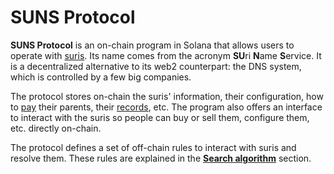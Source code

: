 # SUNS Protocol

**SUNS Protocol** is an on-chain program in Solana that allows users to operate with [suris](/domains/). Its name
comes from the acronym **SU**ri **N**ame **S**ervice. It is a decentralized alternative to its web2 counterpart: the DNS
system, which is controlled by a few big companies.

The protocol stores on-chain the suris' information, their configuration, how to [pay](/protocol/subscription)
their parents, their [records](/protocol/records/), etc. The program also offers an interface to interact with the
suris so people can buy or sell them, configure them, etc. directly on-chain.

The protocol defines a set of off-chain rules to interact with suris and resolve them. These rules are explained in
the [**Search algorithm**](/protocol/searching/) section.
